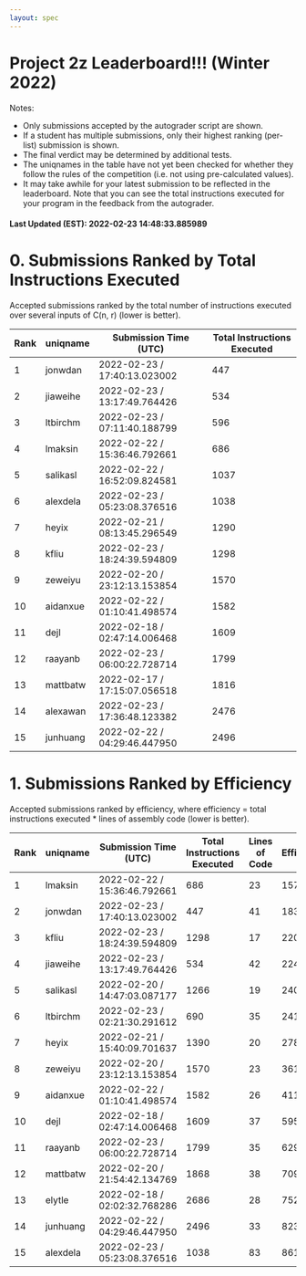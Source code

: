 ```yaml
---
layout: spec
---
```


Project 2z Leaderboard!!! (Winter 2022)
==============================
Notes:
- Only submissions accepted by the autograder script are shown.
- If a student has multiple submissions, only their highest ranking (per-list) submission is shown.
- The final verdict may be determined by additional tests.
- The uniqnames in the table have not yet been checked for whether they follow the rules of the competition (i.e. not using pre-calculated values).
- It may take awhile for your latest submission to be reflected in the leaderboard. Note that you can see the total instructions executed for your program in the feedback from the autograder.


#### Last Updated (EST): 2022-02-23 14:48:33.885989

# 0. Submissions Ranked by Total Instructions Executed
Accepted submissions ranked by the total number of instructions executed over several inputs of C(n, r) (lower is better).

| Rank  | uniqname | Submission Time (UTC) | Total Instructions Executed |
|---|---|---|---|
| 1 | jonwdan | 2022-02-23 / 17:40:13.023002 | 447 |
| 2 | jiaweihe | 2022-02-23 / 13:17:49.764426 | 534 |
| 3 | ltbirchm | 2022-02-23 / 07:11:40.188799 | 596 |
| 4 | lmaksin | 2022-02-22 / 15:36:46.792661 | 686 |
| 5 | salikasl | 2022-02-22 / 16:52:09.824581 | 1037 |
| 6 | alexdela | 2022-02-23 / 05:23:08.376516 | 1038 |
| 7 | heyix | 2022-02-21 / 08:13:45.296549 | 1290 |
| 8 | kfliu | 2022-02-23 / 18:24:39.594809 | 1298 |
| 9 | zeweiyu | 2022-02-20 / 23:12:13.153854 | 1570 |
| 10 | aidanxue | 2022-02-22 / 01:10:41.498574 | 1582 |
| 11 | dejl | 2022-02-18 / 02:47:14.006468 | 1609 |
| 12 | raayanb | 2022-02-23 / 06:00:22.728714 | 1799 |
| 13 | mattbatw | 2022-02-17 / 17:15:07.056518 | 1816 |
| 14 | alexawan | 2022-02-23 / 17:36:48.123382 | 2476 |
| 15 | junhuang | 2022-02-22 / 04:29:46.447950 | 2496 |


# 1. Submissions Ranked by Efficiency
Accepted submissions ranked by efficiency, where efficiency = total instructions executed * lines of assembly code (lower is better).

| Rank  | uniqname | Submission Time (UTC) | Total Instructions Executed |Lines of Code | Efficiency |
|---|---|---|---|---|---|
| 1 | lmaksin | 2022-02-22 / 15:36:46.792661 | 686 | 23 | 15778 |
| 2 | jonwdan | 2022-02-23 / 17:40:13.023002 | 447 | 41 | 18327 |
| 3 | kfliu | 2022-02-23 / 18:24:39.594809 | 1298 | 17 | 22066 |
| 4 | jiaweihe | 2022-02-23 / 13:17:49.764426 | 534 | 42 | 22428 |
| 5 | salikasl | 2022-02-20 / 14:47:03.087177 | 1266 | 19 | 24054 |
| 6 | ltbirchm | 2022-02-23 / 02:21:30.291612 | 690 | 35 | 24150 |
| 7 | heyix | 2022-02-21 / 15:40:09.701637 | 1390 | 20 | 27800 |
| 8 | zeweiyu | 2022-02-20 / 23:12:13.153854 | 1570 | 23 | 36110 |
| 9 | aidanxue | 2022-02-22 / 01:10:41.498574 | 1582 | 26 | 41132 |
| 10 | dejl | 2022-02-18 / 02:47:14.006468 | 1609 | 37 | 59533 |
| 11 | raayanb | 2022-02-23 / 06:00:22.728714 | 1799 | 35 | 62965 |
| 12 | mattbatw | 2022-02-20 / 21:54:42.134769 | 1868 | 38 | 70984 |
| 13 | elytle | 2022-02-18 / 02:02:32.768286 | 2686 | 28 | 75208 |
| 14 | junhuang | 2022-02-22 / 04:29:46.447950 | 2496 | 33 | 82368 |
| 15 | alexdela | 2022-02-23 / 05:23:08.376516 | 1038 | 83 | 86154 |

